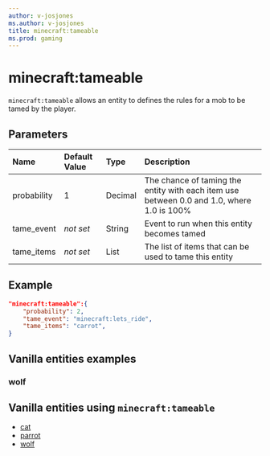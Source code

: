 ```yaml
---
author: v-josjones
ms.author: v-josjones
title: minecraft:tameable
ms.prod: gaming
---
```


# minecraft:tameable

`minecraft:tameable` allows an entity to defines the rules for a mob to be tamed by the player.

## Parameters

|Name |Default Value  |Type  |Description  |
|:----------|:----------|:----------|:----------|
|probability| 1| Decimal|  The chance of taming the entity with each item use between 0.0 and 1.0, where 1.0 is 100% |
|tame_event|*not set* | String|  Event to run when this entity becomes tamed |
|tame_items|*not set* | List|  The list of items that can be used to tame this entity |

## Example

```json
"minecraft:tameable":{
    "probability": 2,
    "tame_event": "minecraft:lets_ride",
    "tame_items": "carrot",
}
```

## Vanilla entities examples

### wolf

## Vanilla entities using `minecraft:tameable`

- [cat](../../../../Source/VanillaBehaviorPack_Snippets/entities/cat.md)
- [parrot](../../../../Source/VanillaBehaviorPack_Snippets/entities/parrot.md)
- [wolf](../../../../Source/VanillaBehaviorPack_Snippets/entities/wolf.md)
